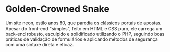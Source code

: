 # Golden-Crowned Snake
Um site neon, estilo anos 80, que parodia os clássicos portais de apostas. Apesar do front-end "simples", feito em HTML e CSS puro, ele carrega um back-end robusto, esculpido e solidificado utilizando o PHP, seguindo boas práticas de validação de formulários e aplicando métodos de segurança com uma sintaxe direta e eficaz.

